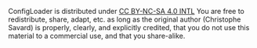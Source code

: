 ConfigLoader is distributed under [CC BY-NC-SA 4.0 INTL](https://creativecommons.org/licenses/by-nc-sa/4.0/)
You are free to redistribute, share, adapt, etc. as long as the original author (Christophe Savard) is properly,
clearly, and explicitly credited, that you do not use this material to a commercial use, and that you share-alike.